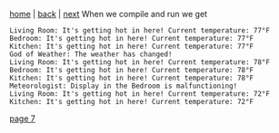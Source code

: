 [home](./page01.md) | [back](./page05.md) | [next](./page07.md)
When we compile and run we get
```
Living Room: It's getting hot in here! Current temperature: 77°F
Bedroom: It's getting hot in here! Current temperature: 77°F
Kitchen: It's getting hot in here! Current temperature: 77°F
God of Weather: The weather has changed!
Living Room: It's getting hot in here! Current temperature: 78°F
Bedroom: It's getting hot in here! Current temperature: 78°F
Kitchen: It's getting hot in here! Current temperature: 78°F
Meteorologist: Display in the Bedroom is malfunctioning!
Living Room: It's getting hot in here! Current temperature: 72°F
Kitchen: It's getting hot in here! Current temperature: 72°F
```


[page 7](./page07.md)
